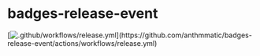 # badges-release-event

[![.github/workflows/release.yml](https://github.com/anthmmatic/badges-release-event/actions/workflows/release.yml/badge.svg?branch='1.05')](https://github.com/anthmmatic/badges-release-event/actions/workflows/release.yml)
